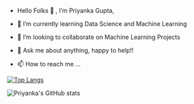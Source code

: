- Hello Folks 👋 , I’m Priyanka Gupta, 

- 🌱 I’m currently learning Data Science and Machine Learning 
- 💞️ I’m looking to collaborate on Machine Learning Projects
- 💬 Ask me about anything, happy to help!!
- 📫 How to reach me ...




[![Top Langs](https://github-readme-stats.vercel.app/api/top-langs/?username=guptapriyanka06)](https://github.com/anuraghazra/github-readme-stats)


![Priyanka's GitHub stats](https://github-readme-stats.vercel.app/api?username=guptapriyanka06&theme=dark&show_icons=true)

